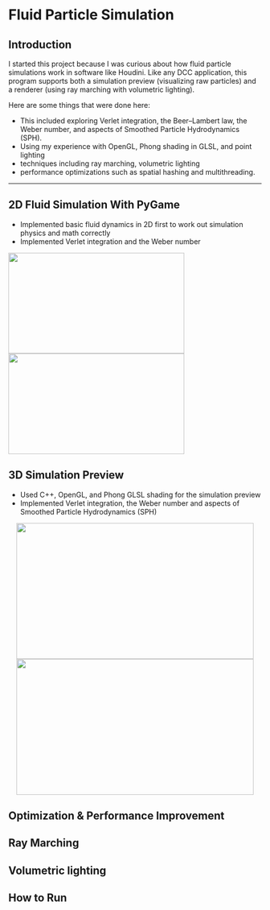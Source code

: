 # Fluid Particle Simulation

## Introduction

I started this project because I was curious about how fluid particle simulations work in software like Houdini. Like any DCC application, this program supports both a simulation preview (visualizing raw particles) and a renderer (using ray marching with volumetric lighting).

Here are some things that were done here: 
- This included exploring Verlet integration, the Beer–Lambert law, the Weber number, and aspects of Smoothed Particle Hydrodynamics (SPH).
- Using my experience with OpenGL, Phong shading in GLSL, and point lighting
- techniques including ray marching, volumetric lighting
- performance optimizations such as spatial hashing and multithreading. 
____________________________

## 2D Fluid Simulation With PyGame
- Implemented basic fluid dynamics in 2D first to work out simulation physics and math correctly
- Implemented Verlet integration and the Weber number
<img src="https://media.giphy.com/media/Nh850QCpykKsL2O4r6/giphy.gif" object-fit="contain" width="350px" height="200px" align="center">
<img src="https://media.giphy.com/media/0eIo2VmXNrguzadziV/giphy.gif" object-fit="contain" width="350px" height="200px" align="center">

## 3D Simulation Preview
- Used C++, OpenGL, and Phong GLSL shading for the simulation preview
- Implemented Verlet integration, the Weber number and aspects of Smoothed Particle Hydrodynamics (SPH)
<p align="center">
<img src="https://media3.giphy.com/media/v1.Y2lkPTc5MGI3NjExcnZ5ZXptZnhkdnFrc2JreGxzNzMzNGlld3JpbHg1ZDVmdXRlcGR0aSZlcD12MV9pbnRlcm5hbF9naWZfYnlfaWQmY3Q9Zw/9B3VWv9m1Hf5LlnlmG/giphy.gif" object-fit="contain" width="472px" height="270px">
<img src="https://media0.giphy.com/media/v1.Y2lkPTc5MGI3NjExaTNzOWszYzBnMTNpOGg3MHNmMTZ3aDhndjhjZDd6NDk3MXB6dGJnNiZlcD12MV9pbnRlcm5hbF9naWZfYnlfaWQmY3Q9Zw/rtB1VRN5QF2rhylDPW/giphy.gif" object-fit="contain" width="472px" height="270px">
<p>

## Optimization & Performance Improvement

## Ray Marching

## Volumetric lighting

## How to Run
